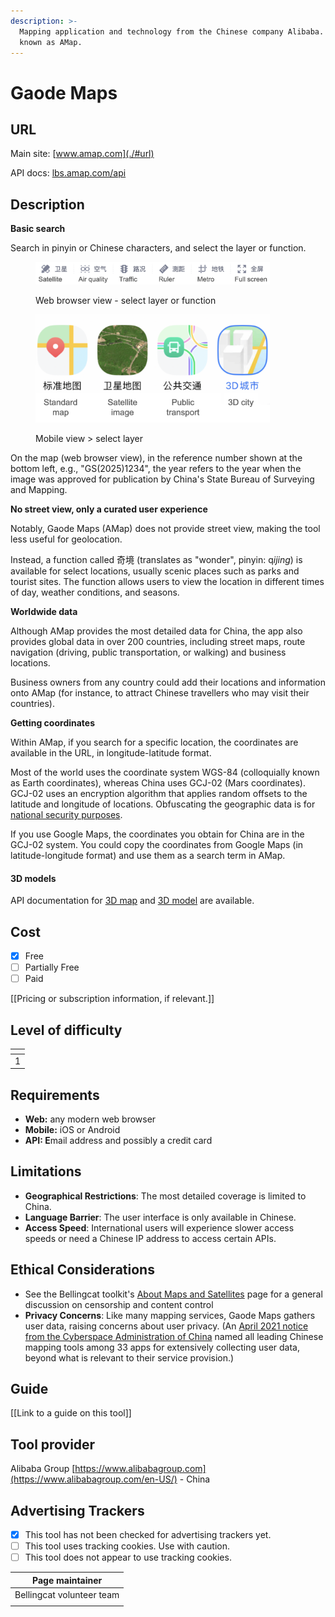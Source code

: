 ```yaml
---
description: >-
  Mapping application and technology from the Chinese company Alibaba. Also
  known as AMap.
---
```


# Gaode Maps

## URL

Main site: [www.amap.com](./#url)

API docs: [lbs.amap.com/api](https://lbs.amap.com/api)

## Description

**Basic search**

Search in pinyin or Chinese characters, and select the layer or function.&#x20;

<figure><img src=".gitbook/assets/functions_annotated.png" alt="" width="375"><figcaption><p>Web browser view - select layer or function</p></figcaption></figure>

<figure><img src=".gitbook/assets/layer_annotated.png" alt="" width="375"><figcaption><p>Mobile view > select layer</p></figcaption></figure>

On the map (web browser view), in the reference number shown at the bottom left, e.g., "GS(2025)1234", the year refers to the year when the image was approved for publication by China's State Bureau of Surveying and Mapping.&#x20;

**No street view, only a curated user experience**

Notably, Gaode Maps (AMap) does not provide street view, making the tool less useful for geolocation.&#x20;

Instead, a function called 奇境 (translates as "wonder", pinyin: &#x71;_&#x69;jing_) is available for select locations, usually scenic places such as parks and tourist sites. The function allows users to view the location in different times of day, weather conditions, and seasons.

**Worldwide data**

Although AMap provides the most detailed data for China, the app also provides global data in over 200 countries, including street maps, route navigation (driving, public transportation, or walking) and business locations.&#x20;

Business owners from any country could add their locations and information onto AMap (for instance, to attract Chinese travellers who may visit their countries).

**Getting coordinates**

Within AMap, if you search for a specific location, the coordinates are available in the URL, in longitude-latitude format.&#x20;

Most of the world uses the coordinate system WGS-84 (colloquially known as Earth coordinates), whereas China uses GCJ-02 (Mars coordinates). GCJ-02 uses an encryption algorithm that applies random offsets to the latitude and longitude of locations. Obfuscating the geographic data is for [national security purposes](https://en.wikipedia.org/wiki/Restrictions_on_geographic_data_in_China).&#x20;

If you use Google Maps, the coordinates you obtain for China are in the GCJ-02 system. You could copy the coordinates from Google Maps (in latitude-longitude format) and use them as a search term in AMap.

#### 3D models

API documentation for [3D map](https://lbs.amap.com/demo/javascript-api/example/3d/map3d) and [3D model](https://lbs.amap.com/demo/javascript-api/example/3d/3d-model) are available.&#x20;

## Cost

* [x] Free
* [ ] Partially Free
* [ ] Paid

\[\[Pricing or subscription information, if relevant.]]

## Level of difficulty

<table><thead><tr><th data-type="rating" data-max="5"></th></tr></thead><tbody><tr><td>1</td></tr></tbody></table>

## Requirements

* **Web:** any modern web browser
* **Mobile:** iOS or Android
* **API: E**mail address and possibly a credit card

## Limitations

* **Geographical Restrictions**: The most detailed coverage is limited to China.
* **Language Barrier**: The user interface is only available in Chinese.&#x20;
* **Access Speed**: International users will experience slower access speeds or need a Chinese IP address to access certain APIs.

## Ethical Considerations

* See the Bellingcat toolkit's [About Maps and Satellites](https://bellingcat.gitbook.io/toolkit/more/all-tools/about-maps-and-satellites) page for a general discussion on censorship and content control
* **Privacy Concerns**: Like many mapping services, Gaode Maps gathers user data, raising concerns about user privacy. (An [April 2021 notice from the Cyberspace Administration of China](./#url) named all leading Chinese mapping tools among 33 apps for extensively collecting user data, beyond what is relevant to their service provision.)

## Guide

\[\[Link to a guide on this tool]]

## Tool provider

Alibaba Group [https://www.alibabagroup.com](https://www.alibabagroup.com/en-US/) - China

## Advertising Trackers

* [x] This tool has not been checked for advertising trackers yet.
* [ ] This tool uses tracking cookies. Use with caution.
* [ ] This tool does not appear to use tracking cookies.

| Page maintainer           |
| ------------------------- |
| Bellingcat volunteer team |
|                           |
